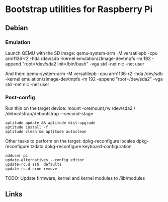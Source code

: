Bootstrap utilities for Raspberry Pi
====================================

Debian
------

### Emulation
Launch QEMU with the SD image:
    qemu-system-arm -M versatilepb -cpu arm1136-r2 -hda /dev/sdb -kernel emulation/zImage-devtmpfs -m 192 -append "root=/dev/sda2 init=/bin/bash" -vga std -net nic -net user

And then:
    qemu-system-arm -M versatilepb -cpu arm1136-r2 -hda /dev/sdb -kernel emulation/zImage-devtmpfs -m 192 -append "root=/dev/sda2" -vga std -net nic -net user


### Post-config
Run thin on the target device:
    mount -oremount,rw /dev/sda2 /
    /debootstrap/debootstrap --second-stage

    aptitude update && aptitude dist-upgrade
    aptitude install -f
    aptitude clean && aptitude autoclean

Other tasks to perform on the target:
    dpkg-reconfigure locales
    dpkg-reconfigure tzdata
    dpkg-reconfigure keyboard-configuration

    adduser pi
    update-alternatives --config editor
    update-rc.d ssh  defaults
    update-rc.d cron remove

TODO: Update firmware, kernel and kernel modules to /lib/modules

Links
-----

